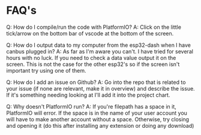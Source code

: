 
# FAQ's
Q: How do I compile/run the code with PlatformIO?
A: Click on the little tick/arrow on the bottom bar of vscode at the bottom of the screen.

Q: How do I output data to my computer from the esp32-dash when I have canbus plugged in?
A: As far as I'm aware you can't. I have tried for several hours with no luck. If you need to check a data value output it on the screen. This is not the case for the other esp32's so if the screen isn't important try using one of them.

Q: How do I add an issue on Github?
A: Go into the repo that is related to your issue (if none are relevant, make it in overview) and describe the issue. If it's something needing looking at I'll add it into the project chart.

Q: Why doesn't PlatformIO run?
A: If you're filepath has a space in it, PlatformIO will error. If the space is in the name of your user account you will have to make another account without a space. Otherwise, try closing and opening it (do this after installing any extension or doing any download)